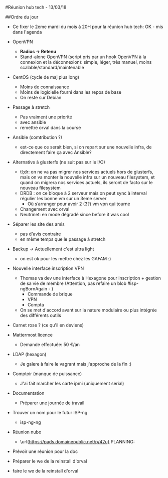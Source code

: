 <!-- TITLE: 03 13 Infra -->
<!-- SUBTITLE: Réunion mumble du hub infra-->

#Réunion hub tech - 13/03/18

##Ordre du jour

   * Ce fixer le 2eme mardi du mois à 20H pour la réunion hub tech: OK - mis dans l'agenda
   * OpenVPN

       * **Radius -> Retenu**
       * Stand-alone OpenVPN (script pris par un hook OpenVPN à la connexion et la déconnexion): simple, léger, très manuel, moins scalable/standard/maintenable

   * CentOS (cycle de maj plus long)

       * Moins de connaissance
       * Moins de logicielle fourni dans les repos de base
       * On reste sur Debian

   * Passage à stretch
       * Pas vraiment une priorité
       * avec ansible
       * remettre orval dans la course
   * Ansible (comtribution ?)
       * est-ce que ce serait bien, si on repart sur une nouvelle infra, de directement faire ça avec Ansible?
   * Alternative à glusterfs (ne suit pas sur le I/O)
       * tl;dr: on ne va pas migrer nos services actuels hors de glusterfs, mais on va monter la nouvelle infra sur un nouveau filesystem, et quand on migrera nos services actuels, ils seront de facto sur le nouveau filesystem
       * DRDB : on ce bloque à 2 serveur mais on peut sync à interval régulier les bonne vm sur un 3eme server
           * Où s’arranger pour avoir 2 (3?) vm vpn qui tourne
       * Changement avec orval
       * Neutrinet: en mode dégradé since before it was cool

   * Séparer les site des amis
       * pas d'avis contraire
       * en même temps que le passage à stretch

   * Backup -> Actuellement c'est ultra light
       * on est ok pour les mettre chez les GAFAM :)

   * Nouvelle interface inscription VPN
       * Thomas va dev une interface à Hexagone pour inscription + gestion de sa vie de membre (Attention, pas refaire un blob #isp-ngBornAgain - )
           * Commande de brique
           * VPN
           * Compta
       * On se met d'accord avant sur la nature modulaire ou plus intégrée des différents outils

   * Carnet rose ? (ce qu'il en deviens)

   * Mattermost licence
       * Demande effectuée: 50 €/an 

   * LDAP (hexagon)
       * Je galere à faire le vagrant mais j'approche de la fin :)

   * Comptoir (manque de puissance)
       * J'ai fait marcher les carte ipmi (uniquement serial)

   * Documentation
       * Préparer une journée de travail

   * Trouver un nom pour le futur ISP-ng
       * isp-ng-ng

   * Réunion nubo
       * \url{https://pads.domainepublic.net/p/42u}
PLANNING:

   * Prévoir une réunion pour la doc
   * Préparer le we de la reinstall d'orval
   * faire le we de la reinstall d'orval

